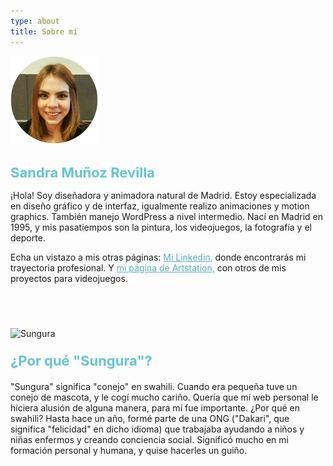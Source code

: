 ```yaml
---
type: about
title: Sobre mí
---
```

<div style="align: center; margin-bottom:4%;">
<img src="/images/yo.png" alt="Sandra" >
</div>

<h1 style="font-weight: medium; font-size: 22px; color: rgb(104, 195, 206);">
Sandra Muñoz Revilla
</h1>

¡Hola! Soy diseñadora y animadora natural de Madrid. Estoy especializada en diseño gráfico y de interfaz, igualmente realizo animaciones y motion graphics. También manejo WordPress a nivel intermedio. Nací en Madrid en 1995, y mis pasatiempos son la pintura, los videojuegos, la fotografía y el deporte.

Echa un vistazo a mis otras páginas: <a style="color: rgb(92, 174, 184); font-weight: medium" href="www.linkedin.com/in/sandra-munoz-revilla"> Mi Linkedin,</a> donde encontrarás mi trayectoria profesional. Y <a style="color: rgb(92, 174, 184); font-weight: medium" href="https://www.artstation.com/sungura"> mi página de Artstation,</a> con otros de mis proyectos para videojuegos.




<div style="align: center; margin-bottom:4%; margin-top:14%;">
<img src="/images/sungura.gif" alt="Sungura" >
</div>

<p style="font-weight: bold; font-size: 22px; color: rgb(104, 195, 206); margin-bottom: 4%">
¿Por qué "Sungura"?
</p>

"Sungura" significa "conejo" en swahili. Cuando era pequeña tuve un conejo de mascota, y le cogí mucho cariño. Quería que mi web personal le hiciera alusión de alguna manera, para mí fue importante. ¿Por qué en swahili? Hasta hace un año, formé parte de una ONG ("Dakari", que significa "felicidad" en dicho idioma) que trabajaba ayudando a niños y niñas enfermos y creando conciencia social. Significó mucho en mi formación personal y humana, y quise hacerles un guiño.
